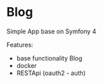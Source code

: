 # Blog

Simple App base on Symfony 4

Features:
- base functionality Blog
- docker
- RESTApi (oauth2 - auth)
